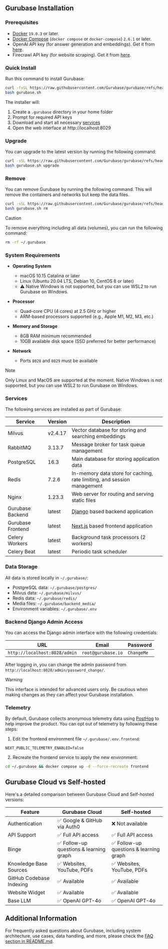 ## Gurubase Installation

### Prerequisites

- [Docker](https://docs.docker.com/get-docker/) `19.0.3` or later.
- [Docker Compose](https://docs.docker.com/compose/install/) (`docker compose` or `docker-compose`) `2.6.1` or later.
- OpenAI API key (for answer generation and embeddings). Get it from [here](https://platform.openai.com/api-keys).
- Firecrawl API key (for website scraping). Get it from [here](https://www.firecrawl.dev/app/api-keys).

### Quick Install

Run this command to install Gurubase:

```bash
curl -fsSL https://raw.githubusercontent.com/Gurubase/gurubase/refs/heads/develop/gurubase.sh -o gurubase.sh
bash gurubase.sh
```

The installer will:
1. Create a `.gurubase` directory in your home folder
2. Prompt for required API keys
3. Download and start all necessary [services](#services)
4. Open the web interface at http://localhost:8029

### Upgrade

You can upgrade to the latest version by running the following command:

```bash
curl -sSL https://raw.githubusercontent.com/Gurubase/gurubase/refs/heads/develop/gurubase.sh -o gurubase.sh
bash gurubase.sh upgrade
```

### Remove

You can remove Gurubase by running the following command. This will remove the containers and networks but keep the data files.

```bash
curl -sSL https://raw.githubusercontent.com/Gurubase/gurubase/refs/heads/develop/gurubase.sh -o gurubase.sh
bash gurubase.sh rm
```

> [!CAUTION]
> To remove everything including all data (volumes), you can run the following command:
> ```bash
> rm -rf ~/.gurubase
> ```

### System Requirements

- **Operating System**
  - macOS 10.15 Catalina or later
  - Linux (Ubuntu 20.04 LTS, Debian 10, CentOS 8 or later)
  - ⚠️ Native Windows is not supported, but you can use WSL2 to run Gurubase on Windows.

- **Processor**
  - Quad-core CPU (4 cores) at 2.5 GHz or higher
  - ARM-based processors supported (e.g., Apple M1, M2, M3, etc.)

- **Memory and Storage**
  - 8GB RAM minimum recommended
  - 10GB available disk space (SSD preferred for better performance)

- **Network**
  - Ports `8028` and `8029` must be available

> [!NOTE]
> Only Linux and MacOS are supported at the moment. Native Windows is not supported, but you can use WSL2 to run Gurubase on Windows.

### Services

The following services are installed as part of Gurubase:

| Service | Version | Description |
|---------|---------|-------------|
| Milvus | v2.4.17 | Vector database for storing and searching embeddings |
| RabbitMQ | 3.13.7 | Message broker for task queue management |
| PostgreSQL | 16.3 | Main database for storing application data |
| Redis | 7.2.6 | In-memory data store for caching, rate limiting, and session management |
| Nginx | 1.23.3 | Web server for routing and serving static files |
| Gurubase Backend | latest | [Django](https://www.djangoproject.com/) based backend application |
| Gurubase Frontend | latest | [Next.js](https://nextjs.org/) based frontend application |
| Celery Workers | latest | Background task processors (2 workers) |
| Celery Beat | latest | Periodic task scheduler |

### Data Storage

All data is stored locally in `~/.gurubase/`:
- PostgreSQL data: `~/.gurubase/postgres/`
- Milvus data: `~/.gurubase/milvus/`
- Redis data: `~/.gurubase/redis/`
- Media files: `~/.gurubase/backend_media/`
- Environment variables: `~/.gurubase/.env`

### Backend Django Admin Access

You can access the Django admin interface with the following credentials:

| URL | Email | Password |
|----------|------------------------|----------|
| `http://localhost:8028/admin` | `root@gurubase.io` | `ChangeMe` |

After logging in, you can change the admin password from `http://localhost:8028/admin/password_change/`.

> [!WARNING]
> This interface is intended for advanced users only. Be cautious when making changes as they can affect your Gurubase installation.

### Telemetry

By default, Gurubase collects anonymous telemetry data using [PostHog](https://posthog.com/) to help improve the product. You can opt out of telemetry by following these steps:

1. Edit the frontend environment file `~/.gurubase/.env.frontend`:
```text
NEXT_PUBLIC_TELEMETRY_ENABLED=false
```

2. Recreate the frontend service to apply the new environment:
```bash
cd ~/.gurubase && docker compose up -d --force-recreate frontend
```

## Gurubase Cloud vs Self-hosted

Here's a detailed comparison between Gurubase Cloud and Self-hosted versions:

| Feature | Gurubase Cloud | Self-hosted |
|---------|---------------|-------------|
| Authentication | ✅ Google & GitHub via Auth0 | ❌ Not available |
| API Support | ✅ Full API access | ✅ Full API access |
| Binge | ✅ Follow-up questions & learning graph | ✅ Follow-up questions & learning graph |
| Knowledge Base Sources | ✅ Websites, YouTube, PDFs | ✅ Websites, YouTube, PDFs |
| GitHub Codebase Indexing | ✅ Available | ✅ Available |
| Website Widget | ✅ Available | ✅ Available |
| Base LLM | ✅ OpenAI GPT-4o | ✅ OpenAI GPT-4o |

## Additional Information

For frequently asked questions about Gurubase, including system architecture, use cases, data handling, and more, please check the [FAQ section in README.md](README.md#frequently-asked-questions).
